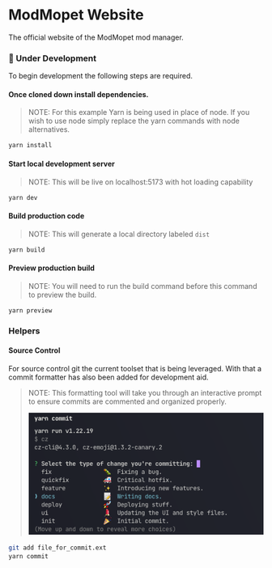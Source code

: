 # ModMopet Website
The official website of the ModMopet mod manager.

### 🚧 Under Development
To begin development the following steps are required.

#### Once cloned down install dependencies.
>NOTE: For this example Yarn is being used in place of node. If you wish to use node simply replace the yarn commands with node alternatives. 
```bash
yarn install 
```
#### Start local development server
>NOTE: This will be live on localhost:5173 with hot loading capability
```bash
yarn dev
```
#### Build production code
>NOTE: This will generate a local directory labeled `dist`
```bash
yarn build
```
#### Preview production build
>NOTE: You will need to run the build command before this command to preview the build.
```bash
yarn preview
```
### Helpers 
#### Source Control 
For source control git the current toolset that is being leveraged. With that a commit formatter has also been added for development aid. 
>NOTE: This formatting tool will take you through an interactive prompt to ensure commits are commented and organized properly.
> 
> ![interactive commit example](./assets/docs/commit.png)

```bash
git add file_for_commit.ext
yarn commit 
```